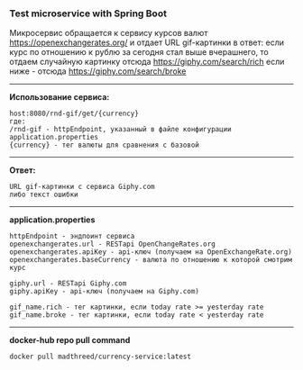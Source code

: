 ### Test microservice with Spring Boot

Микросервис обращается к сервису курсов валют https://openexchangerates.org/ и отдает URL gif-картинки в ответ:
если курс по отношению к рублю за сегодня стал выше вчерашнего,
то отдаем случайную картинку отсюда https://giphy.com/search/rich
если ниже - отсюда https://giphy.com/search/broke

___
**Использование сервиса:**

    host:8080/rnd-gif/get/{currency}
    где:
    /rnd-gif - httpEndpoint, указанный в файле конфигурации application.properties
    {currency} - тег валюты для сравнения с базовой

___
**Ответ:**

    URL gif-картинки с сервиса Giphy.com
    либо текст ошибки


___
**application.properties**

    httpEndpoint - эндпоинт сервиса
    openexchangerates.url - RESTapi OpenChangeRates.org
    openexchangerates.apiKey - api-ключ (получаем на OpenExchangeRate.org)
    openexchangerates.baseCurrency - валюта по отношению к которой смотрим курс

    giphy.url - RESTapi Giphy.com
    giphy.apiKey - api-ключ (получаем на Giphy.com)

    gif_name.rich - тег картинки, если today rate >= yesterday rate
    gif_name.broke - тег картинки, если today rate < yesterday rate

___
**docker-hub repo pull command**

    docker pull madthreed/currency-service:latest